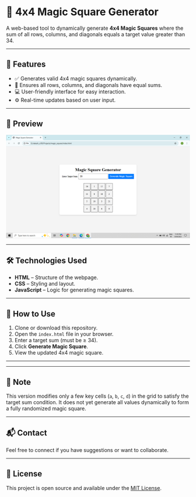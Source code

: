 # 🔢 4x4 Magic Square Generator

A web-based tool to dynamically generate **4x4 Magic Squares** where the sum of all rows, columns, and diagonals equals a target value greater than 34.

---

## 🌟 Features

- ✅ Generates valid 4x4 magic squares dynamically.
- 🧮 Ensures all rows, columns, and diagonals have equal sums.
- 💻 User-friendly interface for easy interaction.
- ⚙️ Real-time updates based on user input.

---

## 📸 Preview

![Magic Square UI](preview.png) 

---

## 🛠️ Technologies Used

- **HTML** – Structure of the webpage.
- **CSS** – Styling and layout.
- **JavaScript** – Logic for generating magic squares.

---

## 🚀 How to Use

1. Clone or download this repository.
2. Open the `index.html` file in your browser.
3. Enter a target sum (must be ≥ 34).
4. Click **Generate Magic Square**.
5. View the updated 4x4 magic square.

---


---

## 📌 Note

This version modifies only a few key cells (`a`, `b`, `c`, `d`) in the grid to satisfy the target sum condition. It does not yet generate all values dynamically to form a fully randomized magic square.

---

## 📬 Contact

Feel free to connect if you have suggestions or want to collaborate.

---

## 📄 License

This project is open source and available under the [MIT License](LICENSE).

